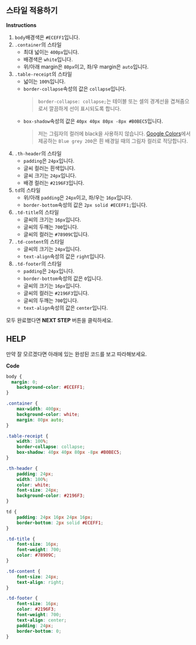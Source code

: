 ## 스타일 적용하기

**Instructions**
1. `body`배경색은 `#ECEFF1`입니다.
1. `.container`의 스타일
    * 최대 넓이는 `400px`입니다.
    * 배경색은 `white`입니다.
    * 위/아래 margin은 `80px`이고, 좌/우 margin은 `auto`입니다.
1. `.table-receipt`의 스타일
    * 넓이는 `100%`입니다. 
    * `border-collapse`속성의 값은 `collapse`입니다. 
        > `border-collapse: collapse;`는 테이블 또는 셀의 경계선을 겹쳐줌으로서 깔끔하게 선이 표시되도록 합니다. 
    * `box-shadow`속성의 값은 `40px 40px 80px -8px #B0BEC5`입니다.
        > 저는 그림자의 컬러에 black을 사용하지 않습니다. [Google Colors](https://material.io/design/color/#tools-for-picking-colors)에서 제공하는 `Blue grey 200`은 흰 배경일 때의 그림자 컬러로 적당합니다.
1. `.th-header`의 스타일
    * `padding`은 `24px`입니다.
    * 글씨 컬러는 흰색입니다.
    * 글씨 크기는 `24px`입니다.
    * 배경 컬러는 `#2196F3`입니다.
1. `td`의 스타일
    * 위/아래 `padding`은 `24px`이고, 좌/우는 `16px`입니다.
    * `border-bottom`속성의 값은 `2px solid #ECEFF1;`입니다.
1. `.td-title`의 스타일
    * 글씨의 크기는 `16px`입니다.
    * 글씨의 두깨는 `700`입니다.
    * 글씨의 컬러는 `#78909C`입니다.
1. `.td-content`의 스타일
    * 글씨의 크기는 `24px`입니다.
    * `text-align`속성의 값은 `right`입니다.
1. `.td-footer`의 스타일
    * `padding`은 `24px`입니다.
    * `border-bottom`속성의 값은 `0`입니다. 
    * 글씨의 크기는 `16px`입니다.
    * 글씨의 컬러는 `#2196F3`입니다.
    * 글씨의 두깨는 `700`입니다.
    * `text-align`속성의 값은 `center`입니다.

모두 완료했다면 **NEXT STEP** 버튼을 클릭하세요.
 

## HELP 
만약 잘 모르겠다면 아래에 있는 완성된 코드를 보고 따라해보세요. 

**Code**
```css
body {
  margin: 0;
	background-color: #ECEFF1;
}

.container {
	max-width: 400px;
	background-color: white;
	margin: 80px auto;
}

.table-receipt {
	width: 100%;
	border-collapse: collapse;
	box-shadow: 40px 40px 80px -8px #B0BEC5;
}

.th-header {
	padding: 24px;
	width: 100%;
	color: white;
	font-size: 24px;
	background-color: #2196F3;
}

td {
	padding: 24px 16px 24px 16px;
	border-bottom: 2px solid #ECEFF1;
}

.td-title {
	font-size: 16px;
	font-weight: 700;
	color: #78909C;
}

.td-content {
	font-size: 24px;
	text-align: right;
}

.td-footer {
	font-size: 16px;
	color: #2196F3;
	font-weight: 700;
	text-align: center;
	padding: 24px;
	border-bottom: 0;
}
``` 